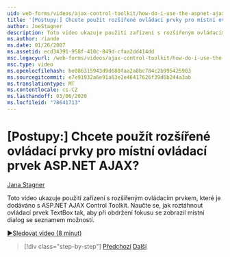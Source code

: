 ```yaml
---
uid: web-forms/videos/ajax-control-toolkit/how-do-i-use-the-aspnet-ajax-popup-control-extender
title: '[Postupy:] Chcete použít rozšířené ovládací prvky pro místní ovládací prvek ASP.NET AJAX? | Dokumenty Microsoft'
author: JoeStagner
description: Toto video ukazuje použití zařízení s rozšířeným ovládacím prvkem, které je dodáváno s ASP.NET AJAX Control Toolkit. Naučte se, jak ovládací prvek TextBox rozšíříte tak, aby...
ms.author: riande
ms.date: 01/26/2007
ms.assetid: ecd34391-958f-410c-849d-cfaa2dd414dd
msc.legacyurl: /web-forms/videos/ajax-control-toolkit/how-do-i-use-the-aspnet-ajax-popup-control-extender
msc.type: video
ms.openlocfilehash: be086315943d9d680faa2a8bc784c2b995425903
ms.sourcegitcommit: e7e91932a6e91a63e2e46417626f39d6b244a3ab
ms.translationtype: MT
ms.contentlocale: cs-CZ
ms.lasthandoff: 03/06/2020
ms.locfileid: "78641713"
---
```

# <a name="how-do-i-use-the-aspnet-ajax-popup-control-extender"></a>[Postupy:] Chcete použít rozšířené ovládací prvky pro místní ovládací prvek ASP.NET AJAX?

[Jana Stagner](https://github.com/JoeStagner)

Toto video ukazuje použití zařízení s rozšířeným ovládacím prvkem, které je dodáváno s ASP.NET AJAX Control Toolkit. Naučte se, jak roztáhnout ovládací prvek TextBox tak, aby při obdržení fokusu se zobrazil místní dialog se seznamem možností.

[&#9654;Sledovat video (8 minut)](https://channel9.msdn.com/Blogs/ASP-NET-Site-Videos/how-do-i-use-the-aspnet-ajax-popup-control-extender)

> [!div class="step-by-step"]
> [Předchozí](how-do-i-use-the-aspnet-ajax-textboxwatermark-control-extender.md)
> [Další](how-do-i-use-the-aspnet-ajax-modalpopup-extender-control.md)
